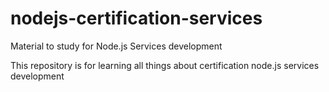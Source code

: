 # nodejs-certification-services
Material to study for Node.js Services development

This repository is for learning all things about certification node.js services development
